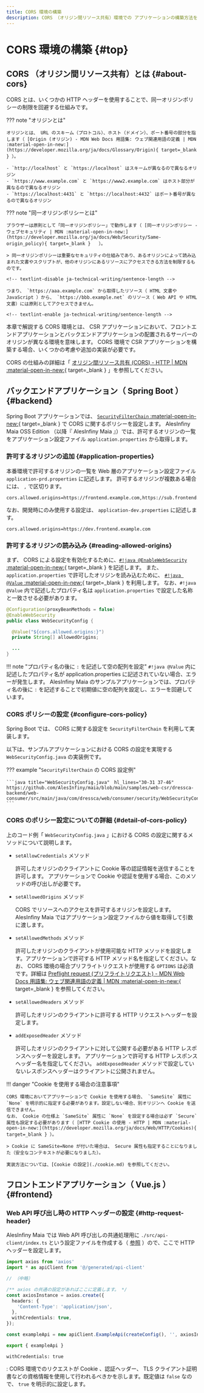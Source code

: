 ```yaml
---
title: CORS 環境の構築
description: CORS （オリジン間リソース共有）環境での アプリケーションの構築方法を解説します。
---
```


# CORS 環境の構築 {#top}

## CORS （オリジン間リソース共有）とは {#about-cors}

CORS とは、いくつかの HTTP ヘッダーを使用することで、同一オリジンポリシーの制限を回避する仕組みです。

??? note "オリジンとは"

    オリジンとは、 URL のスキーム（プロトコル）、ホスト（ドメイン）、ポート番号の部分を指します（ [Origin (オリジン) - MDN Web Docs 用語集: ウェブ関連用語の定義 | MDN :material-open-in-new:](https://developer.mozilla.org/ja/docs/Glossary/Origin){ target=_blank } ）。

    - `http://localhost` と `https://localhost` はスキームが異なるので異なるオリジン
    - `https://www.example.com` と `https://www2.example.com` はホスト部分が異なるので異なるオリジン
    - `https://localhost:4431` と `https://localhost:4432` はポート番号が異なるので異なるオリジン

??? note "同一オリジンポリシーとは"

    ブラウザーは原則として「同一オリジンポリシー」で動作します（ [同一オリジンポリシー - ウェブセキュリティ | MDN :material-open-in-new:](https://developer.mozilla.org/ja/docs/Web/Security/Same-origin_policy){ target=_blank }   ）。

    > 同一オリジンポリシーは重要なセキュリティの仕組みであり、あるオリジンによって読み込まれた文書やスクリプトが、他のオリジンにあるリソースにアクセスできる方法を制限するものです。

    <!-- textlint-disable ja-technical-writing/sentence-length -->

    つまり、 `https://aaa.example.com` から取得したリソース（ HTML 文書や JavaScript ）から、 `https://bbb.example.net` のリソース（ Web API や HTML 文書）には原則としてアクセスできません。

    <!-- textlint-enable ja-technical-writing/sentence-length -->

本章で解説する CORS 環境とは、 CSR アプリケーションにおいて、フロントエンドアプリケーションとバックエンドアプリケーションの配置されるサーバーのオリジンが異なる環境を意味します。 CORS 環境で CSR アプリケーションを構築する場合、いくつかの考慮や追加の実装が必要です。

CORS の仕組みの詳細は「 [オリジン間リソース共有 (CORS) - HTTP | MDN :material-open-in-new:](https://developer.mozilla.org/ja/docs/Web/HTTP/CORS){ target=_blank } 」を参照してください。

## バックエンドアプリケーション（ Spring Boot ） {#backend}

Spring Boot アプリケーションでは、 [`SecurityFilterChain` :material-open-in-new:](https://spring.pleiades.io/spring-security/site/docs/current/api/org/springframework/security/web/SecurityFilterChain.html){ target=_blank } で CORS に関するポリシーを設定します。
AlesInfiny Maia OSS Edition （以降『 AlesInfiny Maia 』）では、許可するオリジンの一覧をアプリケーション設定ファイル `application.properties` から取得します。

### 許可するオリジンの追加 {#application-properties}

本番環境で許可するオリジンの一覧を Web 層のアプリケーション設定ファイル `application-prd.properties` に記述します。
許可するオリジンが複数ある場合には、 `,` で区切ります。

```properties title="application-prd.properties"
cors.allowed.origins=https://frontend.example.com,https://sub.frontend.example.com
```

なお、開発時にのみ使用する設定は、 `application-dev.properties` に記述します。

```properties title="application-dev.properties"
cors.allowed.origins=https://dev.frontend.example.com
```

### 許可するオリジンの読み込み {#reading-allowed-origins}

まず、 CORS による設定を有効化するために、[`#!java @EnableWebSecurity` :material-open-in-new:](https://spring.pleiades.io/spring-security/site/docs/current/api/org/springframework/security/config/annotation/web/configuration/EnableWebSecurity.html){ target=_blank } を記述します。
また、`application.properties` で許可したオリジンを読み込むために、 [`#!java @Value` :material-open-in-new:](https://spring.pleiades.io/spring-framework/reference/core/beans/annotation-config/value-annotations.html){ target=_blank } を利用します。
なお、`#!java @Value` 内で記述したプロパティ名は `application.properties` で設定した名称と一致させる必要があります。

```java title="WebSecurityConfig.java"
@Configuration(proxyBeanMethods = false)
@EnableWebSecurity
public class WebSecurityConfig {

  @Value("${cors.allowed.origins:}")
  private String[] allowedOrigins;

  ...
}
```

!!! note "プロパティ名の後に `:` を記述して空の配列を設定"
    `#!java @Value` 内に記述したプロパティ名が application.properties に記述されていない場合、エラーが発生します。
    AlesInfiny Maia のサンプルアプリケーションでは、プロパティ名の後に `:` を記述することで初期値に空の配列を設定し、エラーを回避しています。

### CORS ポリシーの設定 {#configure-cors-policy}

Spring Boot では、 CORS に関する設定を `SecurityFilterChain` を利用して実装します。

以下は、サンプルアプリケーションにおける CORS の設定を実現する `WebSecurityConfig.java` の実装例です。

??? example "`SecurityFilterChain` の CORS 設定例"

    ```java title="WebSecurityConfig.java"　hl_lines="30-31 37-46"
    https://github.com/AlesInfiny/maia/blob/main/samples/web-csr/dressca-backend/web-consumer/src/main/java/com/dressca/web/consumer/security/WebSecurityConfig.java
    ```

### CORS のポリシー設定についての詳細 {#detail-of-cors-policy}

上のコード例「 `WebSecurityConfig.java` 」における CORS の設定に関するメソッドについて説明します。

- `setAllowCredentials` メソッド

    許可したオリジンのクライアントに Cookie 等の認証情報を送信することを許可します。
    アプリケーションで Cookie や認証を使用する場合、このメソッドの呼び出しが必要です。

- `setAllowedOrigins` メソッド

    CORS でリソースへのアクセスを許可するオリジンを設定します。
    AlesInfiny Maia ではアプリケーション設定ファイルから値を取得して引数に渡します。

- `setAllowedMethods` メソッド

    <!-- textlint-disable ja-technical-writing/sentence-length -->

    許可したオリジンのクライアントが使用可能な HTTP メソッドを設定します。アプリケーションで許可する HTTP メソッド名を指定してください。なお、 CORS 環境の場合プリフライトリクエストが使用する `OPTIONS` は必須です。詳細は [Preflight request (プリフライトリクエスト) - MDN Web Docs 用語集: ウェブ関連用語の定義 | MDN :material-open-in-new:](https://developer.mozilla.org/ja/docs/Glossary/Preflight_request){ target=_blank } を参照してください。

    <!-- textlint-enable ja-technical-writing/sentence-length -->

- `setAllowedHeaders` メソッド

    許可したオリジンのクライアントに許可する HTTP リクエストヘッダーを設定します。

- `addExposedHeader` メソッド

    許可したオリジンのクライアントに対して公開する必要がある HTTP レスポンスヘッダーを設定します。
    アプリケーションで許可する HTTP レスポンスヘッダー名を指定してください。
    `addExposedHeader` メソッドで設定していないレスポンスヘッダーはクライアントに公開されません。

!!! danger "Cookie を使用する場合の注意事項"

    CORS 環境においてアプリケーションで Cookie を使用する場合、 `SameSite` 属性に `None` を明示的に指定する必要があります。設定しない場合、別オリジンへ Cookie を送信できません。
    なお、 Cookie の仕様上 `SameSite` 属性に `None` を設定する場合は必ず `Secure` 属性も設定する必要があります（ [HTTP Cookie の使用 - HTTP | MDN :material-open-in-new:](https://developer.mozilla.org/ja/docs/Web/HTTP/Cookies){ target=_blank } ）。

    > Cookie に SameSite=None が付いた場合は、 Secure 属性も指定することになりました（安全なコンテキストが必要になりました）。

    実装方法については、[Cookie の設定](./cookie.md) を参照してください。

## フロントエンドアプリケーション（ Vue.js ） {#frontend}

### Web API 呼び出し時の HTTP ヘッダーの設定 {#http-request-header}

AlesInfiny Maia では Web API 呼び出しの共通処理用に `./src/api-client/index.ts` という設定ファイルを作成する（ [参照](../vue-js/create-api-client-code.md#set-client-code) ）ので、ここで HTTP ヘッダーを設定します。

```ts title="index.ts" hl_lines="11"
import axios from 'axios'
import * as apiClient from '@/generated/api-client'

// （中略）

/** axios の共通の設定があればここに定義します。 */
const axiosInstance = axios.create({
  headers: {
    'Content-Type': 'application/json',
  },
  withCredentials: true,
});

const exampleApi = new apiClient.ExampleApi(createConfig(), '', axiosInstance)

export { exampleApi }
```

<!-- textlint-disable @textlint-ja/no-synonyms -->

`withCredentials: true`

<!-- textlint-enable @textlint-ja/no-synonyms -->

:   CORS 環境でのリクエストが Cookie 、認証ヘッダー、 TLS クライアント証明書などの資格情報を使用して行われるべきかを示します。既定値は `false` なので、 `true` を明示的に設定します。

